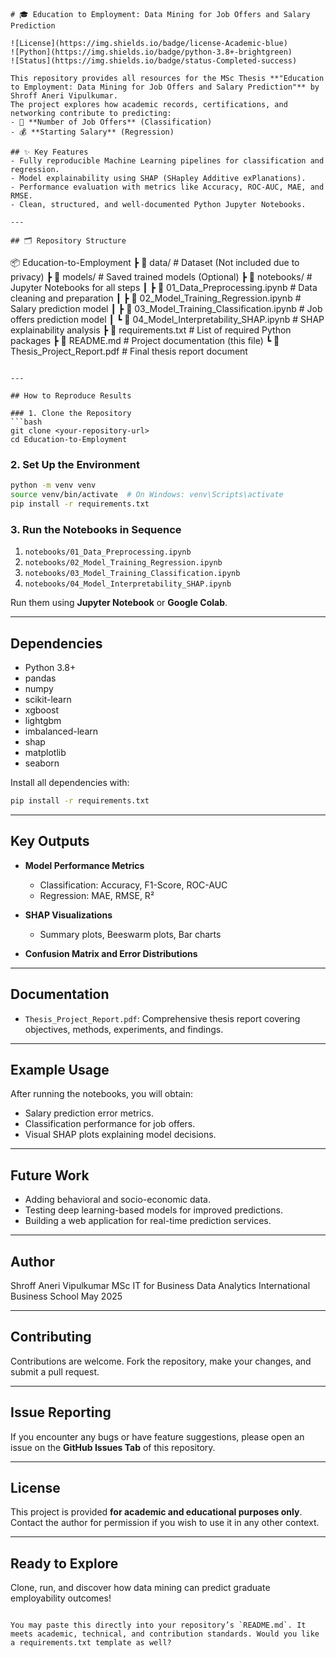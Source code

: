 ```
# 🎓 Education to Employment: Data Mining for Job Offers and Salary Prediction

![License](https://img.shields.io/badge/license-Academic-blue)
![Python](https://img.shields.io/badge/python-3.8+-brightgreen)
![Status](https://img.shields.io/badge/status-Completed-success)

This repository provides all resources for the MSc Thesis **"Education to Employment: Data Mining for Job Offers and Salary Prediction"** by Shroff Aneri Vipulkumar.  
The project explores how academic records, certifications, and networking contribute to predicting:
- 🎯 **Number of Job Offers** (Classification)
- 💰 **Starting Salary** (Regression)

## ✨ Key Features
- Fully reproducible Machine Learning pipelines for classification and regression.
- Model explainability using SHAP (SHapley Additive exPlanations).
- Performance evaluation with metrics like Accuracy, ROC-AUC, MAE, and RMSE.
- Clean, structured, and well-documented Python Jupyter Notebooks.

---

## 🗂️ Repository Structure

```

📦 Education-to-Employment
┣ 📁 data/                             # Dataset (Not included due to privacy)
┣ 📁 models/                           # Saved trained models (Optional)
┣ 📁 notebooks/                        # Jupyter Notebooks for all steps
┃ ┣ 📄 01\_Data\_Preprocessing.ipynb     # Data cleaning and preparation
┃ ┣ 📄 02\_Model\_Training\_Regression.ipynb # Salary prediction model
┃ ┣ 📄 03\_Model\_Training\_Classification.ipynb # Job offers prediction model
┃ ┗ 📄 04\_Model\_Interpretability\_SHAP.ipynb   # SHAP explainability analysis
┣ 📄 requirements.txt                  # List of required Python packages
┣ 📄 README.md                         # Project documentation (this file)
┗ 📄 Thesis\_Project\_Report.pdf         # Final thesis report document

````

---

## How to Reproduce Results

### 1. Clone the Repository
```bash
git clone <your-repository-url>
cd Education-to-Employment
````

### 2. Set Up the Environment

```bash
python -m venv venv
source venv/bin/activate  # On Windows: venv\Scripts\activate
pip install -r requirements.txt
```

### 3. Run the Notebooks in Sequence

1. `notebooks/01_Data_Preprocessing.ipynb`
2. `notebooks/02_Model_Training_Regression.ipynb`
3. `notebooks/03_Model_Training_Classification.ipynb`
4. `notebooks/04_Model_Interpretability_SHAP.ipynb`

Run them using **Jupyter Notebook** or **Google Colab**.

---

## Dependencies

* Python 3.8+
* pandas
* numpy
* scikit-learn
* xgboost
* lightgbm
* imbalanced-learn
* shap
* matplotlib
* seaborn

Install all dependencies with:

```bash
pip install -r requirements.txt
```

---

## Key Outputs

* **Model Performance Metrics**

  * Classification: Accuracy, F1-Score, ROC-AUC
  * Regression: MAE, RMSE, R²

* **SHAP Visualizations**

  * Summary plots, Beeswarm plots, Bar charts

* **Confusion Matrix and Error Distributions**

---

## Documentation

* `Thesis_Project_Report.pdf`: Comprehensive thesis report covering objectives, methods, experiments, and findings.

---

## Example Usage

After running the notebooks, you will obtain:

* Salary prediction error metrics.
* Classification performance for job offers.
* Visual SHAP plots explaining model decisions.

---

## Future Work

* Adding behavioral and socio-economic data.
* Testing deep learning-based models for improved predictions.
* Building a web application for real-time prediction services.

---

## Author

Shroff Aneri Vipulkumar
MSc IT for Business Data Analytics
International Business School
May 2025

---

## Contributing

Contributions are welcome.
Fork the repository, make your changes, and submit a pull request.

---

## Issue Reporting

If you encounter any bugs or have feature suggestions,
please open an issue on the **GitHub Issues Tab** of this repository.

---

## License

This project is provided **for academic and educational purposes only**.
Contact the author for permission if you wish to use it in any other context.

---

## Ready to Explore

Clone, run, and discover how data mining can predict graduate employability outcomes!

```

You may paste this directly into your repository’s `README.md`. It meets academic, technical, and contribution standards. Would you like a requirements.txt template as well?
```
